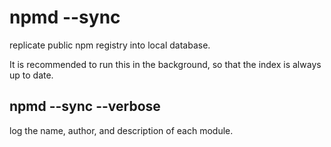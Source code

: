 # npmd --sync

replicate public npm registry into local database.

It is recommended to run this in the background,
so that the index is always up to date.

## npmd --sync --verbose

log the name, author, and description of each module.
